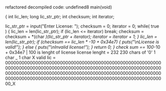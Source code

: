 refactored decompiled code:
undefined8 main(void)

{
  int lic_len;
  long lic_str_ptr;
  int checksum;
  int iterator;
  
  lic_str_ptr = input("Enter License: ");
  checksum = 0;
  iterator = 0;
  while( true ) {
    lic_len = len(lic_str_ptr);
    if (lic_len <= iterator) break;
    checksum = checksum + *(char *)(lic_str_ptr + iterator);
    iterator = iterator + 1;
  }
  lic_len = len(lic_str_ptr);
  if (checksum == lic_len * -10 + 0x34e7) {
    puts("\nLicense is valid!");
  }
  else {
    puts("\nInvalid license!");
  }
  return 0;
}
check sum == 100*-10 + 0x34e7 | 100 is lenght of license 
license lenght = 232
230 chars of '0'
1 char _
1 char X
valid lic = 00000000000000000000000000000000000000000000000000000000000000000000000000000000000000000000000000000000000000000000000000000000000000000000000000000000000000000000000000000000000000000000000000000000000000000000000000000000000000_X
